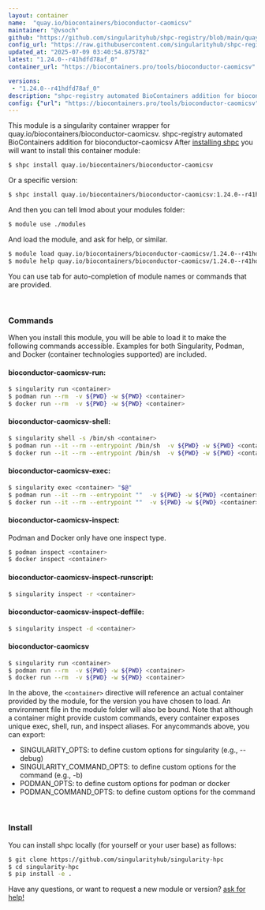 ```yaml
---
layout: container
name:  "quay.io/biocontainers/bioconductor-caomicsv"
maintainer: "@vsoch"
github: "https://github.com/singularityhub/shpc-registry/blob/main/quay.io/biocontainers/bioconductor-caomicsv/container.yaml"
config_url: "https://raw.githubusercontent.com/singularityhub/shpc-registry/main/quay.io/biocontainers/bioconductor-caomicsv/container.yaml"
updated_at: "2025-07-09 03:40:54.875782"
latest: "1.24.0--r41hdfd78af_0"
container_url: "https://biocontainers.pro/tools/bioconductor-caomicsv"

versions:
 - "1.24.0--r41hdfd78af_0"
description: "shpc-registry automated BioContainers addition for bioconductor-caomicsv"
config: {"url": "https://biocontainers.pro/tools/bioconductor-caomicsv", "maintainer": "@vsoch", "description": "shpc-registry automated BioContainers addition for bioconductor-caomicsv", "latest": {"1.24.0--r41hdfd78af_0": "sha256:d6a5222f4544081158325122aaf2c0cf37ac64361bd39cbffed14d1b8509ec07"}, "tags": {"1.24.0--r41hdfd78af_0": "sha256:d6a5222f4544081158325122aaf2c0cf37ac64361bd39cbffed14d1b8509ec07"}, "docker": "quay.io/biocontainers/bioconductor-caomicsv"}
---
```


This module is a singularity container wrapper for quay.io/biocontainers/bioconductor-caomicsv.
shpc-registry automated BioContainers addition for bioconductor-caomicsv
After [installing shpc](#install) you will want to install this container module:


```bash
$ shpc install quay.io/biocontainers/bioconductor-caomicsv
```

Or a specific version:

```bash
$ shpc install quay.io/biocontainers/bioconductor-caomicsv:1.24.0--r41hdfd78af_0
```

And then you can tell lmod about your modules folder:

```bash
$ module use ./modules
```

And load the module, and ask for help, or similar.

```bash
$ module load quay.io/biocontainers/bioconductor-caomicsv/1.24.0--r41hdfd78af_0
$ module help quay.io/biocontainers/bioconductor-caomicsv/1.24.0--r41hdfd78af_0
```

You can use tab for auto-completion of module names or commands that are provided.

<br>

### Commands

When you install this module, you will be able to load it to make the following commands accessible.
Examples for both Singularity, Podman, and Docker (container technologies supported) are included.

#### bioconductor-caomicsv-run:

```bash
$ singularity run <container>
$ podman run --rm  -v ${PWD} -w ${PWD} <container>
$ docker run --rm  -v ${PWD} -w ${PWD} <container>
```

#### bioconductor-caomicsv-shell:

```bash
$ singularity shell -s /bin/sh <container>
$ podman run --it --rm --entrypoint /bin/sh  -v ${PWD} -w ${PWD} <container>
$ docker run --it --rm --entrypoint /bin/sh  -v ${PWD} -w ${PWD} <container>
```

#### bioconductor-caomicsv-exec:

```bash
$ singularity exec <container> "$@"
$ podman run --it --rm --entrypoint ""  -v ${PWD} -w ${PWD} <container> "$@"
$ docker run --it --rm --entrypoint ""  -v ${PWD} -w ${PWD} <container> "$@"
```

#### bioconductor-caomicsv-inspect:

Podman and Docker only have one inspect type.

```bash
$ podman inspect <container>
$ docker inspect <container>
```

#### bioconductor-caomicsv-inspect-runscript:

```bash
$ singularity inspect -r <container>
```

#### bioconductor-caomicsv-inspect-deffile:

```bash
$ singularity inspect -d <container>
```



#### bioconductor-caomicsv

```bash
$ singularity run <container>
$ podman run --rm  -v ${PWD} -w ${PWD} <container>
$ docker run --rm  -v ${PWD} -w ${PWD} <container>
```


In the above, the `<container>` directive will reference an actual container provided
by the module, for the version you have chosen to load. An environment file in the
module folder will also be bound. Note that although a container
might provide custom commands, every container exposes unique exec, shell, run, and
inspect aliases. For anycommands above, you can export:

 - SINGULARITY_OPTS: to define custom options for singularity (e.g., --debug)
 - SINGULARITY_COMMAND_OPTS: to define custom options for the command (e.g., -b)
 - PODMAN_OPTS: to define custom options for podman or docker
 - PODMAN_COMMAND_OPTS: to define custom options for the command

<br>

### Install

You can install shpc locally (for yourself or your user base) as follows:

```bash
$ git clone https://github.com/singularityhub/singularity-hpc
$ cd singularity-hpc
$ pip install -e .
```

Have any questions, or want to request a new module or version? [ask for help!](https://github.com/singularityhub/singularity-hpc/issues)